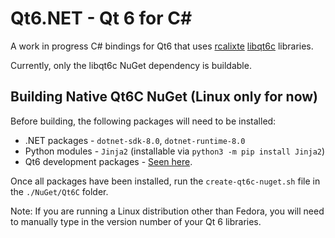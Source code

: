 # Qt6.NET - Qt 6 for C#
A work in progress C# bindings for Qt6 that uses [rcalixte](https://github.com/rcalixte) [libqt6c](https://github.com/rcalixte/libqt6c) libraries.

Currently, only the libqt6c NuGet dependency is buildable.

## Building Native Qt6C NuGet (Linux only for now)
Before building, the following packages will need to be installed:
* .NET packages - `dotnet-sdk-8.0`, `dotnet-runtime-8.0`
* Python modules - `Jinja2` (installable via `python3 -m pip install Jinja2`)
* Qt6 development packages - [Seen here](https://github.com/rcalixte/libqt6c?tab=readme-ov-file#linux-native).

Once all packages have been installed, run the `create-qt6c-nuget.sh` file in the `./NuGet/Qt6C` folder.

Note: If you are running a Linux distribution other than Fedora, you will need to manually type in the version number of your Qt 6 libraries.
